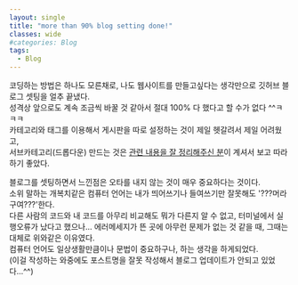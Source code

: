 ```yaml
---
layout: single
title: "more than 90% blog setting done!"
classes: wide
#categories: Blog
tags:
  - Blog
---
```


코딩하는 방법은 하나도 모른채로, 나도 웹사이트를 만들고싶다는 생각만으로 깃허브 블로그 셋팅을 얼추 끝냈다. <br>
성격상 앞으로도 계속 조금씩 바꿀 것 같아서 절대 100% 다 했다고 할 수가 없다 ^^ㅋㅋㅋ<br>
카테고리와 태그를 이용해서 게시판을 따로 설정하는 것이 제일 헷갈려서 제일 어려웠고,<br>
서브카테고리(드롭다운) 만드는 것은 [관련 내용을 잘 정리해주신 분](https://chaerim-kim.github.io/jekyll%20blog/Jekyll-2/)이 계셔서 보고 따라하기 좋았다.<br>

블로그를 셋팅하면서 느낀점은 오타를 내지 않는 것이 매우 중요하다는 것이다.<br>
소위 말하는 개복치같은 컴퓨터 언어는 내가 띄어쓰기나 들여쓰기만 잘못해도 '???머라구여???'한다.<br>
다른 사람의 코드와 내 코드를 아무리 비교해도 뭐가 다른지 알 수 없고, 터미널에서 실행오류가 났다고 했으나... 에러메세지가 뜬 곳에 아무런 문제가 없는 것 같을 때, 그때는 대체로 위와같은 이유였다.<br>
컴퓨터 언어도 일상생활만큼이나 문법이 중요하구나, 하는 생각을 하게되었다.<br>
(이걸 작성하는 와중에도 포스트명을 잘못 작성해서 블로그 업데이트가 안되고 있었다...^^)
